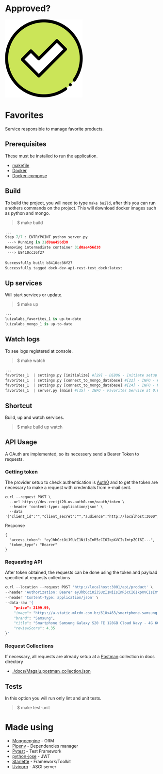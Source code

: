 # Approved?
![](https://github.com/allsou/ProcessosSeletivos/blob/master/assets/check-mark.png)

# Favorites
Service responsible to manage favorite products.

## Prerequisites
These must be installed to run the application.
* [makefile](https://makefiletutorial.com/)
* [Docker](https://docs.docker.com/install/)
* [Docker-compose](https://docs.docker.com/compose/install/)

## Build
To build the project, you will need to type `make build`, after this you can run anothers commands on the project.
This will download docker images such as python and mongo.
> $ make build
```python
...
Step 7/7 : ENTRYPOINT python server.py
 ---> Running in 31d0ae456d38
Removing intermediate container 31d0ae456d38
 ---> b8410cc36f27

Successfully built b8410cc36f27
Successfully tagged dock-dev-api-rest-test_dock:latest
```

## Up services
Will start services or update.
> $ make up
```python
...
luizalabs_favorites_1 is up-to-date
luizalabs_mongo_1 is up-to-date
```

## Watch logs
To see logs registered at console.
> $ make watch
```python
...
favorites_1  | settings.py [initialize] #[29] - DEBUG - Initiate setup
favorites_1  | settings.py [connect_to_mongo_database] #[22] - INFO - Connecting to mongo...
favorites_1  | settings.py [connect_to_mongo_database] #[24] - INFO - Mongo connected!
favorites_1  | server.py [main] #[15] - INFO - Favorites Service at 0.0.0.0 listening 3001
```

## Shortcut
Build, up and watch services.
> $ make build up watch

## API Usage
A OAuth are implemented, so its necessery send a Bearer Token to requests.
### Getting token
The provider setup to check authentication is [Auth0](https://auth0.com/) and to get the token are necessary to make a request with credentials from e-mail sent.
```pycon
curl --request POST \
  --url https://dev-zecijt20.us.auth0.com/oauth/token \
  --header 'content-type: application/json' \
  --data '{"client_id":"","client_secret":"","audience":"http://localhost:3000","grant_type":"client_credentials"}'
```
Response
```pycon
{
  "access_token": "eyJhbGciOiJSUzI1NiIsInR5cCI6IkpXVCIsImtpZCI6I...",
  "token_type": "Bearer"
}
```
### Requesting API
After token obtained, the requests can be done using the token and payload specified at requests collections
```python
curl --location --request POST 'http://localhost:3001/api/product' \
--header 'Authorization: Bearer eyJhbGciOiJSUzI1NiIsInR5cCI6IkpXVCIsImtp...' \
--header 'Content-Type: application/json' \
--data-raw '{
    "price": 2199.99,
    "image": "https://a-static.mlcdn.com.br/618x463/smartphone-samsung-galaxy-s20-fe-128gb-cloud-navy-4g-6gb-ram-tela-65-cam-tripla-selfie-32mp/magazineluiza/155629800/0007bbdc665749ec107d860c3a4b8b2f.jpg",
    "brand": "Samsung",
    "title": "Smartphone Samsung Galaxy S20 FE 128GB Cloud Navy - 4G 6GB RAM Tela 6,5” Câm. Tripla + Selfie 32MP",
    "reviewScore": 4.35
}'
```
### Request Collections
If necessary, all requests are already setup at a [Postman](https://www.postman.com/) collection in docs directory
- [./docs/Magalu.postman_collection.json](https://github.com/allsou/luizalabs/blob/develop/docs/Magalu.postman_collection.json)

## Tests
In this option you will run only lint and unit tests.
> $ make test-unit

# Made using
- [Mongoengine](http://mongoengine.org/) - ORM  
- [Pipenv](https://pipenv.pypa.io/en/latest/) - Dependencies manager
- [Pytest](https://docs.pytest.org/en/latest) - Test Framework  
- [python-jose](https://github.com/mpdavis/python-jose) - JWT
- [Starlette](https://www.starlette.io) - Framework/Toolkit
- [Uvicorn](https://www.uvicorn.org) - ASGI server

